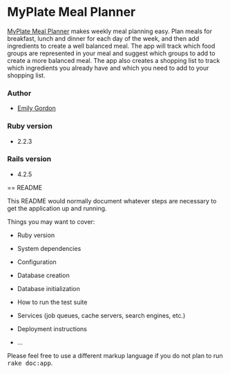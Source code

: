 # MyPlate Meal Planner
[MyPlate Meal Planner](http://myplatemealplan.herokuapp.com/) makes weekly meal planning easy. Plan meals for breakfast, lunch and dinner for each day of the week, and then add ingredients to create a well balanced meal. The app will track which food groups are represented in your meal and suggest which groups to add to create a more balanced meal. The app also creates a shopping list to track which ingredients you already have and which you need to add to your shopping list.

### Author
- [Emily Gordon](https://github.com/emgord)

### Ruby version
- 2.2.3

### Rails version
- 4.2.5


== README

This README would normally document whatever steps are necessary to get the
application up and running.

Things you may want to cover:

* Ruby version

* System dependencies

* Configuration

* Database creation

* Database initialization

* How to run the test suite

* Services (job queues, cache servers, search engines, etc.)

* Deployment instructions

* ...


Please feel free to use a different markup language if you do not plan to run
<tt>rake doc:app</tt>.
